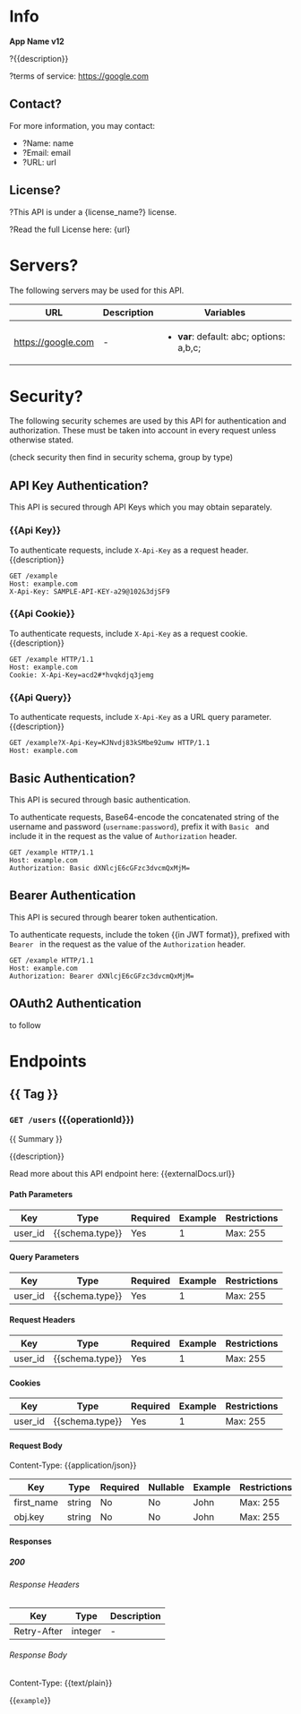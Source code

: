 # Info

**App Name v12**

?{{description}}

?terms of service: https://google.com

## Contact?

For more information, you may contact:

- ?Name: name
- ?Email: email
- ?URL: url

## License?

?This API is under a {license_name?} license.

?Read the full License here: {url}

# Servers?

The following servers may be used for this API.

| URL                | Description | Variables                                                  |
| ------------------ | ----------- | ---------------------------------------------------------- |
| https://google.com | -           | <ul><li>**var**: default: abc; options: a,b,c;</li></ul> |

# Security?

The following security schemes are used by this API for authentication and authorization. These must be taken into account in every request unless otherwise stated.

(check security then find in security schema, group by type)

## API Key Authentication?

This API is secured through API Keys which you may obtain separately.

### {{Api Key}}

To authenticate requests, include `X-Api-Key` as a request header. {{description}}

```http
GET /example
Host: example.com
X-Api-Key: SAMPLE-API-KEY-a29@102&3djSF9
```

### {{Api Cookie}}

To authenticate requests, include `X-Api-Key` as a request cookie. {{description}}

```http
GET /example HTTP/1.1
Host: example.com
Cookie: X-Api-Key=acd2#*hvqkdjq3jemg
```

### {{Api Query}}

To authenticate requests, include `X-Api-Key` as a URL query parameter. {{description}}

```http
GET /example?X-Api-Key=KJNvdj83kSMbe92umw HTTP/1.1
Host: example.com
```

## Basic Authentication?

This API is secured through basic authentication. 

To authenticate requests, Base64-encode the concatenated string of the username and password (`username:password`), prefix it with `Basic ` and include it in the request as the value of `Authorization` header.

```http
GET /example HTTP/1.1
Host: example.com
Authorization: Basic dXNlcjE6cGFzc3dvcmQxMjM=
```

## Bearer Authentication

This API is secured through bearer token authentication.

To authenticate requests, include the token {{in JWT format}}, prefixed with `Bearer ` in the request as the value of the `Authorization` header.

```http
GET /example HTTP/1.1
Host: example.com
Authorization: Bearer dXNlcjE6cGFzc3dvcmQxMjM=
```

## OAuth2 Authentication

to follow

# Endpoints

## {{ Tag }}

### `GET /users` ({{operationId}})

{{ Summary }}

{{description}}

Read more about this API endpoint here: {{externalDocs.url}}

#### Path Parameters

| Key     | Type            | Required | Example | Restrictions |
| ------- | --------------- | -------- | ------- | ------------ |
| user_id | {{schema.type}} | Yes      | 1       | Max: 255     |

#### Query Parameters

| Key     | Type            | Required | Example | Restrictions |
| ------- | --------------- | -------- | ------- | ------------ |
| user_id | {{schema.type}} | Yes      | 1       | Max: 255     |

#### Request Headers

| Key     | Type            | Required | Example | Restrictions |
| ------- | --------------- | -------- | ------- | ------------ |
| user_id | {{schema.type}} | Yes      | 1       | Max: 255     |

#### Cookies

| Key     | Type            | Required | Example | Restrictions |
| ------- | --------------- | -------- | ------- | ------------ |
| user_id | {{schema.type}} | Yes      | 1       | Max: 255     |

#### Request Body

Content-Type: {{application/json}}

| Key        | Type   | Required | Nullable | Example | Restrictions |
| ---------- | ------ | -------- | -------- | ------- | ------------ |
| first_name | string | No       | No       | John    | Max: 255     |
| obj.key    | string | No       | No       | John    | Max: 255     |

#### Responses

##### 200

###### Response Headers

| Key         | Type    | Description |
| ----------- | ------- | ----------- |
| Retry-After | integer | -           |

###### Response Body

Content-Type: {{text/plain}}

{{`example`}}

